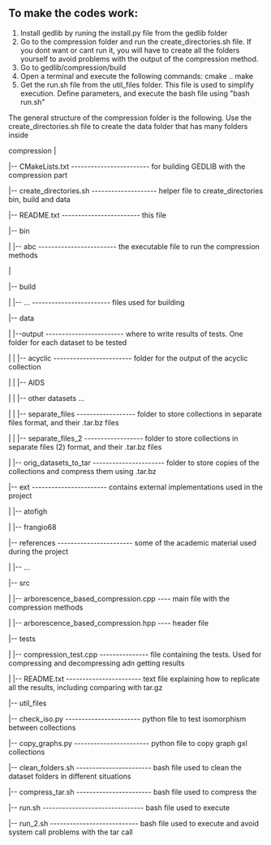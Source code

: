 ## To make the codes work:
1. Install gedlib by runing the install.py file from the gedlib folder
2. Go to the compression folder and run the create_directories.sh file. If you dont want or cant run it, you will have to create all the folders yourself to avoid problems with the output of the compression method.
3. Go to gedlib/compression/build
4. Open a terminal and execute the following commands:
	cmake ..
	make
5. Get the run.sh file from the util_files folder. This file is used to simplify execution. Define parameters, and execute the bash file using "bash run.sh"


The general structure of the compression folder is the following. Use the create_directories.sh file to create the data folder that has many folders inside

compression
|

|-- CMakeLists.txt		------------------------ for building GEDLIB with the compression part

|-- create_directories.sh	-------------------- helper file to create_directories bin, build and data

|-- README.txt			------------------------ this file

|-- bin

|	|-- abc				------------------------ the executable file to run the compression methods

|

|-- build

|	|-- ...				------------------------ files used for building

|-- data

|   |--output			------------------------ where to write results of tests. One folder for each dataset to be tested

|	|	|-- acyclic 	------------------------ folder for the output of the acyclic collection

|	|	|-- AIDS

|	|	|-- other datasets ...

|	|	|-- separate_files   ------------------ folder to store collections in separate files format, and their .tar.bz files

|	|	|-- separate_files_2 ------------------ folder to store collections in separate files (2) format, and their .tar.bz files

|	|-- orig_datasets_to_tar ---------------------- folder to store copies of the collections and compress them using .tar.bz

|-- ext				----------------------- contains external implementations used in the project

|	|-- atofigh

|	|-- frangio68	

|-- references			----------------------- some of the academic material used during the project

|	|-- ...

|-- src

|	|-- arborescence_based_compression.cpp ---- main file with the compression methods

|	|-- arborescence_based_compression.hpp ---- header file

|-- tests

|	|-- compression_test.cpp	--------------- file containing the tests. Used for compressing and decompressing adn getting results

|	|-- README.txt		----------------------- text file explaining how to replicate all the results, including comparing with tar.gz

|-- util_files

|-- check_iso.py	----------------------- python file to test isomorphism between collections

|-- copy_graphs.py	----------------------- python file to copy graph gxl collections

|-- clean_folders.sh	----------------------- bash file used to clean the dataset folders in different situations

|-- compress_tar.sh	----------------------- bash file used to compress the

|-- run.sh	------------------------------- bash file used to execute

|-- run_2.sh	--------------------------- bash file used to execute and avoid system call problems with the tar call



